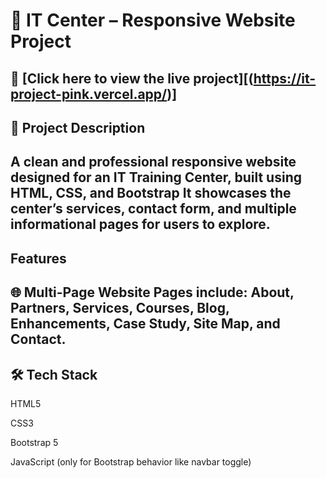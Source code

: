 # 💼 IT Center – Responsive Website Project

🔗 [Click here to view the live project][(https://it-project-pink.vercel.app/)]
--

## 📌 Project Description

A clean and professional responsive website designed for an IT Training Center, built using HTML, CSS, and Bootstrap
It showcases the center’s services, contact form, and multiple informational pages for users to explore.
-
## Features

🌐 Multi-Page Website
Pages include:
About, Partners, Services, Courses, Blog, Enhancements, Case Study, Site Map, and Contact.
--
## 🛠️ Tech Stack

HTML5

CSS3

Bootstrap 5

JavaScript (only for Bootstrap behavior like navbar toggle)

